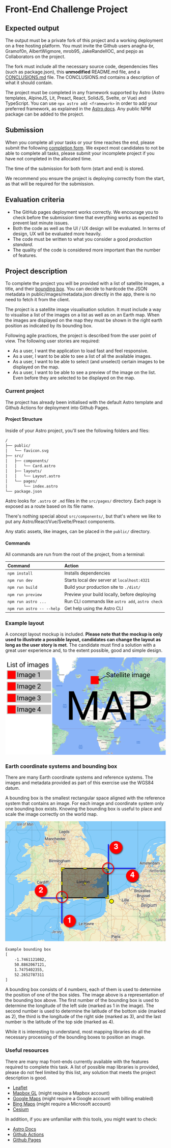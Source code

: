 # Front-End Challenge Project

## Expected output

The output must be a private fork of this project and a working deployment on a free hosting platform. You must invite the Github users anagha-br, Gramof0n, AlbertWigmore, mrob95, JakeRandellOC, and pepjo as Collaborators on the project.

The fork must include all the necessary source code, dependencies files (such as package.json), this **unmodified** README.md file, and a [CONCLUSIONS.md](./CONCLUSIONS.md) file. The CONCLUSIONS.md contains a description of what it should contain.

The project must be completed in any framework supported by Astro (Astro templates, AlpineJS, Lit, Preact, React, SolidJS, Svelte, or Vue) and TypeScript. You can use `npx astro add <framework>` in order to add your preferred framework, as explained in the [Astro docs](https://docs.astro.build/en/guides/integrations-guide/). Any public NPM package can be added to the project.

## Submission

When you complete all your tasks or your time reaches the end, please submit the following [completion form](https://forms.gle/MQxaFd1s2DS2qqiC8). We expect most candidates to not be able to complete all tasks, please submit your incomplete project if you have not completed in the allocated time.

The time of the submission for both form (start and end) is stored.

We recommend you ensure the project is deploying correctly from the start, as that will be required for the submission.

## Evaluation criteria

- The GitHub pages deployment works correctly. We encourage you to check before the submission time that everything works as expected to prevent last minute issues.
- Both the code as well as the UI / UX design will be evaluated. In terms of design, UX will be evaluated more heavily.
- The code must be written to what you consider a good _production standard_.
- The quality of the code is considered more important than the number of features.

## Project description

To complete the project you will be provided with a list of satellite images, a title, and their [bounding box](#earth-coordinate-systems-and-bounding-box). You can decide to hardcode the JSON metadata in public/images/metadata.json directly in the app, there is no need to fetch it from the client.

The project is a satellite image visualisation solution. It must include a way to visualise a list of the images on a list as well as on an Earth map. When the images are displayed on the map they must be shown in the right earth position as indicated by its bounding box.

Following agile practices, the project is described from the user point of view. The following user stories are required:

- As a user, I want the application to load fast and feel responsive.
- As a user, I want to be able to see a list of all the available images.
- As a user, I want to be able to select (and unselect) certain images to be displayed on the map.
- As a user, I want to be able to see a preview of the image on the list. Even before they are selected to be displayed on the map.

### Current project

The project has already been initialised with the default Astro template and Github Actions for deployment into Github Pages.

#### Project Structure

Inside of your Astro project, you'll see the following folders and files:

```text
/
├── public/
│   └── favicon.svg
├── src/
│   ├── components/
│   │   └── Card.astro
│   ├── layouts/
│   │   └── Layout.astro
│   └── pages/
│       └── index.astro
└── package.json
```

Astro looks for `.astro` or `.md` files in the `src/pages/` directory. Each page is exposed as a route based on its file name.

There's nothing special about `src/components/`, but that's where we like to put any Astro/React/Vue/Svelte/Preact components.

Any static assets, like images, can be placed in the `public/` directory.

#### Commands

All commands are run from the root of the project, from a terminal:

| Command                   | Action                                           |
| :------------------------ | :----------------------------------------------- |
| `npm install`             | Installs dependencies                            |
| `npm run dev`             | Starts local dev server at `localhost:4321`      |
| `npm run build`           | Build your production site to `./dist/`          |
| `npm run preview`         | Preview your build locally, before deploying     |
| `npm run astro ...`       | Run CLI commands like `astro add`, `astro check` |
| `npm run astro -- --help` | Get help using the Astro CLI                     |

### Example layout

A concept layout mockup is included. **Please note that the mockup is only used to illustrate a possible layout, candidates can change the layout as long as the user story is met**. The candidate must find a solution with a great user experience and, to the extent possible, good and simple design.

![UI mockup](./mockup.png)

### Earth coordinate systems and bounding box

There are many Earth coordinate systems and reference systems. The images and metadata provided as part of this exercise use the WGS84 datum.

A bounding box is the smallest rectangular space aligned with the reference system that contains an image. For each image and coordinate system only one bounding box exists. Knowing the bounding box is useful to place and scale the image correctly on the world map.

![Example bounding box representation](./bbox.png)

```
Example bounding box
[
    -1.7461121082,
    50.8862067121,
    1.7475402355,
    52.2652787311
]
```

A bounding box consists of 4 numbers, each of them is used to determine the position of one of the box sides. The image above is a representation of the bounding box above. The first number of the bounding box is used to determine the longitude of the left side (marked as 1 in the image). The second number is used to determine the latitude of the bottom side (marked as 2), the third is the longitude of the right side (marked as 3), and the last number is the latitude of the top side (marked as 4).

While it is interesting to understand, most mapping libraries do all the necessary processing of the bounding boxes to position an image.

### Useful resources

There are many map front-ends currently available with the features required to complete this task. A list of possible map libraries is provided, please do not feel limited by this list, any solution that meets the project description is good.

- [Leaflet](https://leafletjs.com/)
- [Mapbox GL](https://docs.mapbox.com/mapbox-gl-js/api/) (might require a Mapbox account)
- [Google Maps](https://developers.google.com/maps/documentation) (might require a Google account with billing enabled)
- [Bing Maps](https://www.bingmapsportal.com/) (might require a Microsoft account)
- [Cesium](https://cesium.com/)

In addition, if you are unfamiliar with this tools, you might want to check:

- [Astro Docs](https://docs.astro.build/)
- [Github Actions](https://docs.github.com/en/actions)
- [Github Pages](https://docs.github.com/en/pages)
